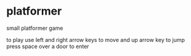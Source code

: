 # platformer
small platformer game

to play use left and right arrow keys to move and up arrow key to jump
press space over a door to enter
